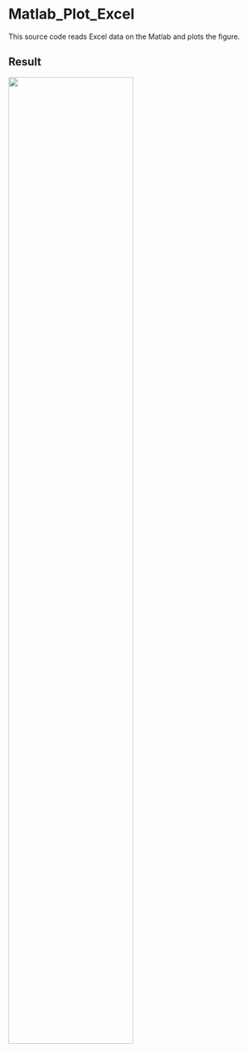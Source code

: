 # Matlab_Plot_Excel

This source code reads Excel data on the Matlab and plots the figure.

## Result
<img src="C:\Users\Eunju Jeong\Desktop\excel_plot.PNG" width="70%" height="70%">
